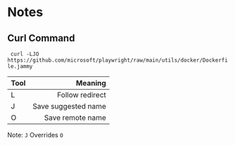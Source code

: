 # Notes



## Curl Command
` curl -LJO https://github.com/microsoft/playwright/raw/main/utils/docker/Dockerfile.jammy`

| Tool | Meaning
|:- | -:|
| L | Follow redirect |
| J | Save suggested name |
| O | Save remote name |

Note: `J` Overrides `O`